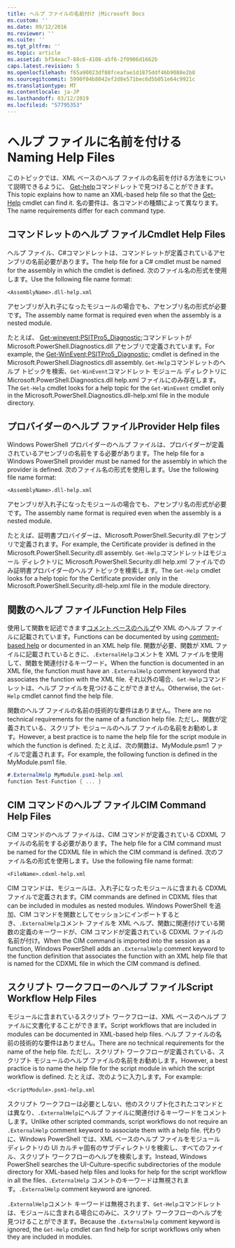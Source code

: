 ```yaml
---
title: ヘルプ ファイルの名前付け |Microsoft Docs
ms.custom: ''
ms.date: 09/12/2016
ms.reviewer: ''
ms.suite: ''
ms.tgt_pltfrm: ''
ms.topic: article
ms.assetid: bf54eac7-88c6-4108-a5f6-2f0906d1662b
caps.latest.revision: 5
ms.openlocfilehash: f65a90023df88fceafae1d1875ddf46b9088e2b8
ms.sourcegitcommit: 5990f04b8042ef2d8e571bec6d5b051e64c9921c
ms.translationtype: MT
ms.contentlocale: ja-JP
ms.lasthandoff: 03/12/2019
ms.locfileid: "57795353"
---
```

# <a name="naming-help-files"></a><span data-ttu-id="b0f28-102">ヘルプ ファイルに名前を付ける</span><span class="sxs-lookup"><span data-stu-id="b0f28-102">Naming Help Files</span></span>

<span data-ttu-id="b0f28-103">このトピックでは、XML ベースのヘルプ ファイルの名前を付ける方法をについて説明できるように、 [Get-help](/powershell/module/Microsoft.PowerShell.Core/Get-Help)コマンドレットで見つけることができます。</span><span class="sxs-lookup"><span data-stu-id="b0f28-103">This topic explains how to name an XML-based help file so that the [Get-Help](/powershell/module/Microsoft.PowerShell.Core/Get-Help) cmdlet can find it.</span></span> <span data-ttu-id="b0f28-104">名の要件は、各コマンドの種類によって異なります。</span><span class="sxs-lookup"><span data-stu-id="b0f28-104">The name requirements differ for each command type.</span></span>

## <a name="cmdlet-help-files"></a><span data-ttu-id="b0f28-105">コマンドレットのヘルプ ファイル</span><span class="sxs-lookup"><span data-stu-id="b0f28-105">Cmdlet Help Files</span></span>

<span data-ttu-id="b0f28-106">ヘルプ ファイル、C#コマンドレットは、コマンドレットが定義されているアセンブリの名前必要があります。</span><span class="sxs-lookup"><span data-stu-id="b0f28-106">The help file for a C# cmdlet must be named for the assembly in which the cmdlet is defined.</span></span> <span data-ttu-id="b0f28-107">次のファイル名の形式を使用します。</span><span class="sxs-lookup"><span data-stu-id="b0f28-107">Use the following file name format:</span></span>

```
<AssemblyName>.dll-help.xml
```

<span data-ttu-id="b0f28-108">アセンブリが入れ子になったモジュールの場合でも、アセンブリ名の形式が必要です。</span><span class="sxs-lookup"><span data-stu-id="b0f28-108">The assembly name format is required even when the assembly is a nested module.</span></span>

<span data-ttu-id="b0f28-109">たとえば、 [Get-winevent;PSITPro5_Diagnostic;](/powershell/module/Microsoft.PowerShell.Diagnostics/Get-WinEvent)コマンドレットが Microsoft.PowerShell.Diagnostics.dll アセンブリで定義されています。</span><span class="sxs-lookup"><span data-stu-id="b0f28-109">For example, the [Get-WinEvent;PSITPro5_Diagnostic;](/powershell/module/Microsoft.PowerShell.Diagnostics/Get-WinEvent) cmdlet is defined in the Microsoft.PowerShell.Diagnostics.dll assembly.</span></span> <span data-ttu-id="b0f28-110">`Get-Help`コマンドレットのヘルプ トピックを検索、`Get-WinEvent`コマンドレット モジュール ディレクトリに Microsoft.PowerShell.Diagnostics.dll help.xml ファイルにのみ存在します。</span><span class="sxs-lookup"><span data-stu-id="b0f28-110">The `Get-Help` cmdlet looks for a help topic for the `Get-WinEvent` cmdlet only in the Microsoft.PowerShell.Diagnostics.dll-help.xml file in the module directory.</span></span>

## <a name="provider-help-files"></a><span data-ttu-id="b0f28-111">プロバイダーのヘルプ ファイル</span><span class="sxs-lookup"><span data-stu-id="b0f28-111">Provider Help files</span></span>

<span data-ttu-id="b0f28-112">Windows PowerShell プロバイダーのヘルプ ファイルは、プロバイダーが定義されているアセンブリの名前をする必要があります。</span><span class="sxs-lookup"><span data-stu-id="b0f28-112">The help file for a Windows PowerShell provider must be named for the assembly in which the provider is defined.</span></span> <span data-ttu-id="b0f28-113">次のファイル名の形式を使用します。</span><span class="sxs-lookup"><span data-stu-id="b0f28-113">Use the following file name format:</span></span>

```
<AssemblyName>.dll-help.xml
```

<span data-ttu-id="b0f28-114">アセンブリが入れ子になったモジュールの場合でも、アセンブリ名の形式が必要です。</span><span class="sxs-lookup"><span data-stu-id="b0f28-114">The assembly name format is required even when the assembly is a nested module.</span></span>

<span data-ttu-id="b0f28-115">たとえば、証明書プロバイダーは、Microsoft.PowerShell.Security.dll アセンブリで定義されます。</span><span class="sxs-lookup"><span data-stu-id="b0f28-115">For example, the Certificate provider is defined in the Microsoft.PowerShell.Security.dll assembly.</span></span> <span data-ttu-id="b0f28-116">`Get-Help`コマンドレットはモジュール ディレクトリに Microsoft.PowerShell.Security.dll help.xml ファイルでのみ証明書プロバイダーのヘルプ トピックを検索します。</span><span class="sxs-lookup"><span data-stu-id="b0f28-116">The `Get-Help` cmdlet looks for a help topic for the Certificate provider only in the Microsoft.PowerShell.Security.dll-help.xml file in the module directory.</span></span>

## <a name="function-help-files"></a><span data-ttu-id="b0f28-117">関数のヘルプ ファイル</span><span class="sxs-lookup"><span data-stu-id="b0f28-117">Function Help Files</span></span>

<span data-ttu-id="b0f28-118">使用して関数を記述できます[コメント ベースのヘルプ](/powershell/module/microsoft.powershell.core/about/about_comment_based_help)や XML のヘルプ ファイルに記載されています。</span><span class="sxs-lookup"><span data-stu-id="b0f28-118">Functions can be documented by using [comment-based help](/powershell/module/microsoft.powershell.core/about/about_comment_based_help) or documented in an XML help file.</span></span> <span data-ttu-id="b0f28-119">関数が必要、関数が XML ファイルに記載されているときに、`.ExternalHelp`コメントを XML ファイルを使用して、関数を関連付けるキーワード。</span><span class="sxs-lookup"><span data-stu-id="b0f28-119">When the function is documented in an XML file, the function must have an `.ExternalHelp` comment keyword that associates the function with the XML file.</span></span> <span data-ttu-id="b0f28-120">それ以外の場合、`Get-Help`コマンドレットは、ヘルプ ファイルを見つけることができません。</span><span class="sxs-lookup"><span data-stu-id="b0f28-120">Otherwise, the `Get-Help` cmdlet cannot find the help file.</span></span>

<span data-ttu-id="b0f28-121">関数のヘルプ ファイルの名前の技術的な要件はありません。</span><span class="sxs-lookup"><span data-stu-id="b0f28-121">There are no technical requirements for the name of a function help file.</span></span> <span data-ttu-id="b0f28-122">ただし、関数が定義されている、スクリプト モジュールのヘルプ ファイルの名前をお勧めします。</span><span class="sxs-lookup"><span data-stu-id="b0f28-122">However, a best practice is to name the help file for the script module in which the function is defined.</span></span> <span data-ttu-id="b0f28-123">たとえば、次の関数は、MyModule.psm1 ファイルで定義されます。</span><span class="sxs-lookup"><span data-stu-id="b0f28-123">For example, the following function is defined in the MyModule.psm1 file.</span></span>

```csharp
#.ExternalHelp MyModule.psm1-help.xml
function Test-Function { ... }
```

## <a name="cim-command-help-files"></a><span data-ttu-id="b0f28-124">CIM コマンドのヘルプ ファイル</span><span class="sxs-lookup"><span data-stu-id="b0f28-124">CIM Command Help Files</span></span>

<span data-ttu-id="b0f28-125">CIM コマンドのヘルプ ファイルは、CIM コマンドが定義されている CDXML ファイルの名前をする必要があります。</span><span class="sxs-lookup"><span data-stu-id="b0f28-125">The help file for a CIM command must be named for the CDXML file in which the CIM command is defined.</span></span> <span data-ttu-id="b0f28-126">次のファイル名の形式を使用します。</span><span class="sxs-lookup"><span data-stu-id="b0f28-126">Use the following file name format:</span></span>

```
<FileName>.cdxml-help.xml
```

<span data-ttu-id="b0f28-127">CIM コマンドは、モジュールは、入れ子になったモジュールに含まれる CDXML ファイルで定義されます。</span><span class="sxs-lookup"><span data-stu-id="b0f28-127">CIM commands are defined in CDXML files that can be included in modules as nested modules.</span></span> <span data-ttu-id="b0f28-128">Windows PowerShell を追加、CIM コマンドを関数としてセッションにインポートするとき、`.ExternalHelp`コメント ファイルを XML ヘルプ、関数に関連付けている関数の定義のキーワードが、CIM コマンドが定義されている CDXML ファイルの名前が付け。</span><span class="sxs-lookup"><span data-stu-id="b0f28-128">When the CIM command is imported into the session as a function, Windows PowerShell adds an `.ExternalHelp` comment keyword to the function definition that associates the function with an XML help file that is named for the CDXML file in which the CIM command is defined.</span></span>

## <a name="script-workflow-help-files"></a><span data-ttu-id="b0f28-129">スクリプト ワークフローのヘルプ ファイル</span><span class="sxs-lookup"><span data-stu-id="b0f28-129">Script Workflow Help Files</span></span>

<span data-ttu-id="b0f28-130">モジュールに含まれているスクリプト ワークフローは、XML ベースのヘルプ ファイルに文書化することができます。</span><span class="sxs-lookup"><span data-stu-id="b0f28-130">Script workflows that are included in modules can be documented in XML-based help files.</span></span> <span data-ttu-id="b0f28-131">ヘルプ ファイルの名前の技術的な要件はありません。</span><span class="sxs-lookup"><span data-stu-id="b0f28-131">There are no technical requirements for the name of the help file.</span></span> <span data-ttu-id="b0f28-132">ただし、スクリプト ワークフローが定義されている、スクリプト モジュールのヘルプ ファイルの名前をお勧めします。</span><span class="sxs-lookup"><span data-stu-id="b0f28-132">However, a best practice is to name the help file for the script module in which the script workflow is defined.</span></span> <span data-ttu-id="b0f28-133">たとえば、次のように入力します。</span><span class="sxs-lookup"><span data-stu-id="b0f28-133">For example:</span></span>

```
<ScriptModule>.psm1-help.xml
```

<span data-ttu-id="b0f28-134">スクリプト ワークフローは必要としない、他のスクリプト化されたコマンドとは異なり、`.ExternalHelp`にヘルプ ファイルに関連付けるキーワードをコメントします。</span><span class="sxs-lookup"><span data-stu-id="b0f28-134">Unlike other scripted commands, script workflows do not require an `.ExternalHelp` comment keyword to associate them with a help file.</span></span> <span data-ttu-id="b0f28-135">代わりに、Windows PowerShell では、XML ベースのヘルプ ファイルをモジュール ディレクトリの UI カルチャ固有のサブディレクトリを検索し、すべてのファイル、スクリプト ワークフローのヘルプを検索します。</span><span class="sxs-lookup"><span data-stu-id="b0f28-135">Instead, Windows PowerShell searches the UI-Culture-specific subdirectories of the module directory for XML-based help files and looks for help for the script workflow in all the files.</span></span> <span data-ttu-id="b0f28-136">`.ExternalHelp` コメントのキーワードは無視されます。</span><span class="sxs-lookup"><span data-stu-id="b0f28-136">`.ExternalHelp` comment keyword are ignored.</span></span>

<span data-ttu-id="b0f28-137">`.ExternalHelp`コメント キーワードは無視されます、`Get-Help`コマンドレットは、モジュールに含まれる場合にのみに、スクリプト ワークフローのヘルプを見つけることができます。</span><span class="sxs-lookup"><span data-stu-id="b0f28-137">Because the `.ExternalHelp` comment keyword is ignored, the `Get-Help` cmdlet can find help for script workflows only when they are included in modules.</span></span>